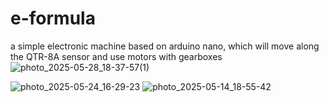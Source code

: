 # e-formula
a simple electronic machine based on arduino nano, which will move along the QTR-8A sensor and use motors with gearboxes
![photo_2025-05-28_18-37-57(1)](https://github.com/user-attachments/assets/d1dd20bc-eca8-43e8-a281-cf2331e52325)












































![photo_2025-05-24_16-29-23](https://github.com/user-attachments/assets/90442d29-e759-4aa3-afb2-36a5e168d706) 
![photo_2025-05-14_18-55-42](https://github.com/user-attachments/assets/7fad7c2a-d17f-4973-a6a1-c2c23c02af96)

